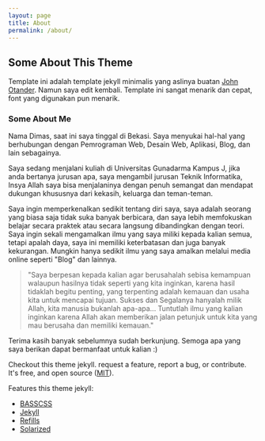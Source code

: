 ```yaml
---
layout: page
title: About
permalink: /about/
---
```

## Some About This Theme

Template ini adalah template jekyll minimalis yang aslinya buatan [John Otander](http://johnotander.com). Namun saya edit kembali. Template ini sangat menarik dan cepat, font yang digunakan pun menarik. 

### Some About Me

Nama Dimas, saat ini saya tinggal di Bekasi. Saya menyukai hal-hal yang berhubungan dengan Pemrograman Web, Desain Web, Aplikasi, Blog, dan lain sebagainya.

Saya sedang menjalani kuliah di Universitas Gunadarma Kampus J, jika anda bertanya jurusan apa, saya mengambil jurusan Teknik Informatika, Insya Allah saya bisa menjalaninya dengan penuh semangat dan mendapat dukungan khususnya dari kekasih, keluarga dan teman-teman.

Saya ingin memperkenalkan sedikit tentang diri saya, saya adalah seorang yang biasa saja tidak suka banyak berbicara, dan saya lebih memfokuskan belajar secara praktek atau secara langsung dibandingkan dengan teori. Saya ingin sekali mengamalkan ilmu yang saya miliki kepada kalian semua, tetapi apalah daya, saya ini memiliki keterbatasan dan juga banyak kekurangan. Mungkin hanya sedikit ilmu yang saya amalkan melalui media online seperti "Blog" dan lainnya.

> "Saya berpesan kepada kalian agar berusahalah sebisa kemampuan walaupun hasilnya tidak seperti yang kita inginkan, karena hasil tidaklah begitu penting, yang terpenting adalah kemauan dan usaha kita untuk mencapai tujuan. Sukses dan Segalanya hanyalah milik Allah, kita manusia bukanlah apa-apa... Tuntutlah ilmu yang kalian inginkan karena Allah akan memberikan jalan petunjuk untuk kita yang mau berusaha dan memiliki kemauan."

Terima kasih banyak sebelumnya sudah berkunjung. Semoga apa yang saya berikan dapat bermanfaat untuk kalian :)

Checkout this theme jekyll.
request a feature, report a bug, or contribute. It's free, and open source
([MIT](http://opensource.org/licenses/MIT)).

Features this theme jekyll:

* [BASSCSS](http://basscss.com)
* [Jekyll](http://jekyllrb.com)
* [Refills](http://refills.bourbon.io/)
* [Solarized](http://ethanschoonover.com/solarized)
